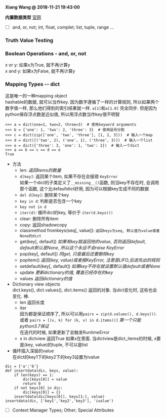 **Xiang Wang @ 2018-11-21 19:43:00**

**内置数据类型**
[官网](https://docs.python.org/3/library/stdtypes.html#)

* [ ] and, or, not; int, float, complet; list, tuple, range ...

### Truth Value Testing

### Boolean Operations - and, or, not
x or y: 如果x为True, 就不再计算y  
x and y: 如果x为False, 就不再计算y

### Mapping Types -- dict
这是唯一的一种mapping object  
hashable的数据, 就可以当作key. 因为数字遵循了一样的计算规则, 所以如果两个数字值一样, 那么他们得到的索引结果就一样. `a[1]`和`a[1.0]` 完全同步. 但是因为python保存浮点数是近似值, 所以用浮点数当作key很不明智
```
>>> a = dict(one=1, two=2, three=3)  # 使用keyword arguments
>>> b = {'one': 1, 'two': 2, 'three': 3}  # 使用逗号分割
>>> c = dict(zip(['one', 'two', 'three'], [1, 2, 3]))  # 输入一个map
>>> d = dict([('two', 2), ('one', 1), ('three', 3)])  # 输入一个list
>>> e = dict({'three': 3, 'one': 1, 'two': 2})  # 输入一个dict
>>> a == b == c == d == e
True
```
* 方法
    * len: *返回items的数量*
    * `d[key]`: 返回某个item, 如果不存在会报错 `KeyError`  
    如果一个dict的子类定义了`__missing__()`函数, 则当key不存在时, 会调用那个函数, 这个比defaultdict好用, 因为可以根据key生成不同的数据
    * `del d[key]`: 删除某个key
    * `key in d`: 判断是否包含一个key
    * `key not in d`
    * `iter(d)`: 循环dict的key, 等价于 `iter(d.keys())`
    * clear: 删除所有item
    * copy: 返回shadowcopy
    * classmethod fromkeys(seq[, value]): `返回keys为seq, 默认值为value或者None的dict`
    * get(key[, default]) *如果有key就返回他的value, 否则返回default, default默认是None, 所以这个永远不会raise KeyError*
    * pop(key[, default]) *同get, 只是最后还要删除key*
    * popitem() *返回(key, value)或者报KeyError, 注意是LIFO,后进先出的规则*
    * setdefault(key[, default]) *如果key不存在就设置默认值default或者None*
    * update *更新dictionary的值, 覆盖已经存在的key*
    * values *返回dictionary的值*
* Dictionary view objects  
dict.keys(), dict.values(), dict.items() 返回的对象. 当dict变化时, 这些也会变化. 棒.
    * len 返回长度
    * iter  
    因为都是保证顺序了, 所以可以用`pairs = zip(d.values(), d.keys())`. 或者 `pairs = [(v, k) for (k, v) in d.items()]`  *第一个只能python3.7保证*  
    在迭代的时候, 如果更新了会触发RuntimeError
    * x in dictview
    返回True 如果x在里面. 当dictview是dict_items的时候, x要是(key, value)的tuple, 不可以是list
* 循环插入深层的value  
在dict的key1下的key2下的key3设置为ivalue
```
dic = {'a':'b'}
def insertdata(dic, keys, value):        
    if len(keys) == 1:                   
        dic[keys[0]] = value             
        return 0                         
    if not keys[0] in dic:                   
        dic[keys[0]] = {}                
    insertdata(dic[keys[0]], keys[1:], value)
insertdata(dic, ['key1','key2','key3'], 'ivalue')
```
* [ ] Context Manager Types; Other; Special Attributes

